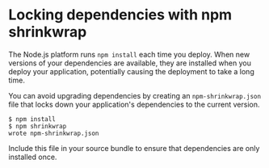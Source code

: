 # Locking dependencies with npm shrinkwrap<a name="nodejs-platform-shrinkwrap"></a>

The Node\.js platform runs `npm install` each time you deploy\. When new versions of your dependencies are available, they are installed when you deploy your application, potentially causing the deployment to take a long time\.

You can avoid upgrading dependencies by creating an `npm-shrinkwrap.json` file that locks down your application's dependencies to the current version\.

```
$ npm install
$ npm shrinkwrap
wrote npm-shrinkwrap.json
```

Include this file in your source bundle to ensure that dependencies are only installed once\.